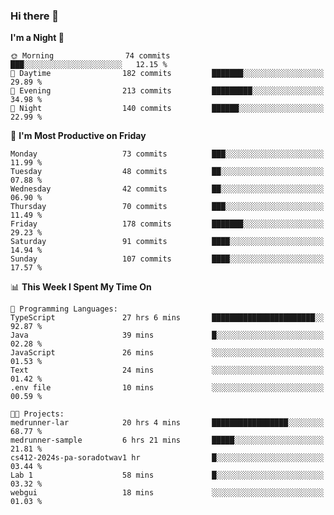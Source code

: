 ### Hi there 👋

<!--
**soradotwav/soradotwav** is a ✨ _special_ ✨ repository because its `README.md` (this file) appears on your GitHub profile.

Here are some ideas to get you started:

- 🔭 I’m currently working on ...
- 🌱 I’m currently learning ...
- 👯 I’m looking to collaborate on ...
- 🤔 I’m looking for help with ...
- 💬 Ask me about ...
- 📫 How to reach me: ...
- 😄 Pronouns: ...
- ⚡ Fun fact: ...
-->

<!--START_SECTION:waka-->
**I'm a Night 🦉** 

```text
🌞 Morning                74 commits          ███░░░░░░░░░░░░░░░░░░░░░░   12.15 % 
🌆 Daytime                182 commits         ███████░░░░░░░░░░░░░░░░░░   29.89 % 
🌃 Evening                213 commits         █████████░░░░░░░░░░░░░░░░   34.98 % 
🌙 Night                  140 commits         ██████░░░░░░░░░░░░░░░░░░░   22.99 % 
```
📅 **I'm Most Productive on Friday** 

```text
Monday                   73 commits          ███░░░░░░░░░░░░░░░░░░░░░░   11.99 % 
Tuesday                  48 commits          ██░░░░░░░░░░░░░░░░░░░░░░░   07.88 % 
Wednesday                42 commits          ██░░░░░░░░░░░░░░░░░░░░░░░   06.90 % 
Thursday                 70 commits          ███░░░░░░░░░░░░░░░░░░░░░░   11.49 % 
Friday                   178 commits         ███████░░░░░░░░░░░░░░░░░░   29.23 % 
Saturday                 91 commits          ████░░░░░░░░░░░░░░░░░░░░░   14.94 % 
Sunday                   107 commits         ████░░░░░░░░░░░░░░░░░░░░░   17.57 % 
```


📊 **This Week I Spent My Time On** 

```text
💬 Programming Languages: 
TypeScript               27 hrs 6 mins       ███████████████████████░░   92.87 % 
Java                     39 mins             █░░░░░░░░░░░░░░░░░░░░░░░░   02.28 % 
JavaScript               26 mins             ░░░░░░░░░░░░░░░░░░░░░░░░░   01.53 % 
Text                     24 mins             ░░░░░░░░░░░░░░░░░░░░░░░░░   01.42 % 
.env file                10 mins             ░░░░░░░░░░░░░░░░░░░░░░░░░   00.59 % 

🐱‍💻 Projects: 
medrunner-lar            20 hrs 4 mins       █████████████████░░░░░░░░   68.77 % 
medrunner-sample         6 hrs 21 mins       █████░░░░░░░░░░░░░░░░░░░░   21.81 % 
cs412-2024s-pa-soradotwav1 hr                █░░░░░░░░░░░░░░░░░░░░░░░░   03.44 % 
Lab 1                    58 mins             █░░░░░░░░░░░░░░░░░░░░░░░░   03.32 % 
webgui                   18 mins             ░░░░░░░░░░░░░░░░░░░░░░░░░   01.03 % 
```


<!--END_SECTION:waka-->
